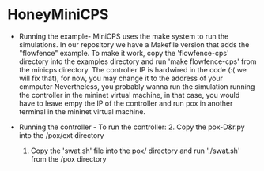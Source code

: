 # HoneyMiniCPS

- Running the example- 
MiniCPS uses the make system to run the simulations. In our repository we have a Makefile version that adds the "flowfence" example. To make it work, copy the 'flowfence-cps' directory into the examples directory and run 'make flowfence-cps' from the minicps directory. The controller IP is hardwired in the code (:( we will fix that), for now, you may change it to the address of your cmmputer
Nevertheless, you probably wanna run the simulation running the controller in the mininet virtual machine, in that case, you would have to leave empy the IP of the controller and run pox in another terminal in the mininet virtual machine. 

- Running the controller -
To run the controller:
  2. Copy the pox-D&r.py into the /pox/ext directory
  1. Copy the 'swat.sh' file into the pox/ directory and run './swat.sh' from the /pox directory
  
  

